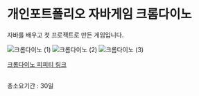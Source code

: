 # 개인포트폴리오 자바게임 크롬다이노
<p>자바를 배우고 첫 프로젝트로 만든 게임입니다.</p>

![크롬다이노 (1)](https://github.com/sayyoup/JavaGame_ChromeDino/assets/123839647/6259073b-5874-4ffd-a086-909f64350622)
![크롬다이노 (2)](https://github.com/sayyoup/JavaGame_ChromeDino/assets/123839647/9cfca51d-fe61-4faa-8887-20edc6049be6)
![크롬다이노 (3)](https://github.com/sayyoup/JavaGame_ChromeDino/assets/123839647/4988a41a-ca69-4e53-8874-1a902b6af7de)

<a href="https://docs.google.com/presentation/d/1sgtCN9rKdnkCQEvN7Alcag_6DLGHecdB2v-w1xXN4uI/edit?usp=sharing
">크롬다이노 피피티 링크</a>
## 
총소요기간 : 30일

